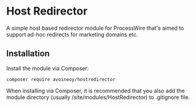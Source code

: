 Host Redirector
===============

A simple host based redirector module for ProcessWire that's aimed to support ad-hoc redirects for marketing domains etc.

Installation
------------

Install the module via Composer:

```
composer require avoineoy/hostredirector
```

When installing via Composer, it is recommended that you also add the module directory (usually /site/modules/HostRedirector) to .gitignore file.
